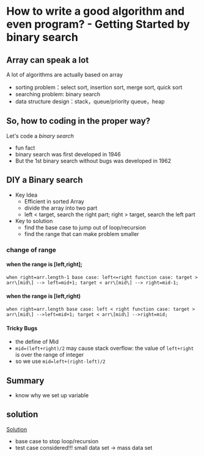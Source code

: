 # How to write a good algorithm and even program? - Getting Started by binary search
## Array can speak a lot
A lot of algorithms are actually based on array
* sorting problem：select sort, insertion sort, merge sort, quick sort
* searching problem: binary search
* data structure design：stack，queue/priority queue，heap

## So, how to coding in the proper way?
Let's code a _binary search_
 - fun fact
 - binary search was first developed in 1946
 - But the 1st binary search without bugs was developed in 1962

## DIY a Binary search
* Key Idea
  - Efficient in sorted Array
  - divide the array into two part
  - left < target, search the right part; right > target, search the left part
* Key to solution
  - find the base case to jump out of loop/recursion
  - find the range that can make problem smaller
### change of range
#### when the range is \[left,right\];
   `
    when right=arr.length-1
    base case: left<=right
    function case:
      target > arr\[mid\] --> left=mid+1;
      target < arr\[mid\] --> right=mid-1;
    `

#### when the range is [left,right)
  `
  when right=arr.length
  base case: left < right
  function case:
    target > arr\[mid\] -->left=mid+1;
    target < arr\[mid\] -->right=mid;
  `
#### Tricky Bugs
* the define of Mid
* `mid=(left+right)/2` may cause stack overflow: the value of `left+right` is over the range of integer
* so we use `mid=left+(right-left)/2`

## Summary
* know why we set up variable

## solution
[Solution](https://github.com/VanessaTang95/Algorithm/blob/master/Algorithm%20studying%20and%20practicing/Immoc/master_algorithmInterview/Array/BinarySearch.java)
* base case to stop loop/recursion
* test case considered!!! small data set -> mass data set
